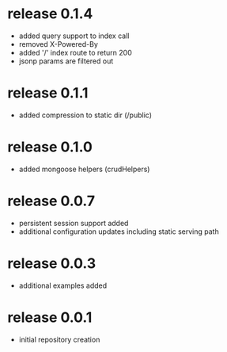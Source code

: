 # release 0.1.4
 * added query support to index call
 * removed X-Powered-By
 * added '/' index route to return 200
 * jsonp params are filtered out
# release 0.1.1
 * added compression to static dir (/public)
# release 0.1.0
 * added mongoose helpers (crudHelpers)
# release 0.0.7
 * persistent session support added
 * additional configuration updates including static serving path
# release 0.0.3
 * additional examples added
# release 0.0.1
 * initial repository creation
